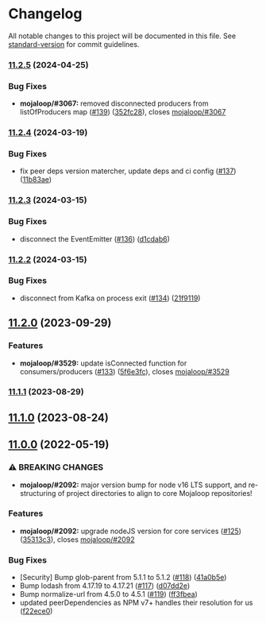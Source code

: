 # Changelog

All notable changes to this project will be documented in this file. See [standard-version](https://github.com/conventional-changelog/standard-version) for commit guidelines.

### [11.2.5](https://github.com/mojaloop/central-services-stream/compare/v11.2.4...v11.2.5) (2024-04-25)


### Bug Fixes

* **mojaloop/#3067:** removed disconnected producers from listOfProducers map ([#139](https://github.com/mojaloop/central-services-stream/issues/139)) ([352fc28](https://github.com/mojaloop/central-services-stream/commit/352fc28b3de7c62732510b10649f450802347889)), closes [mojaloop/#3067](https://github.com/mojaloop/project/issues/3067)

### [11.2.4](https://github.com/mojaloop/central-services-stream/compare/v11.2.3...v11.2.4) (2024-03-19)


### Bug Fixes

* fix peer deps version matercher, update deps and ci config ([#137](https://github.com/mojaloop/central-services-stream/issues/137)) ([11b83ae](https://github.com/mojaloop/central-services-stream/commit/11b83ae7f0d640dbc29a11ae731ca5632db14ce0))

### [11.2.3](https://github.com/mojaloop/central-services-stream/compare/v11.2.2...v11.2.3) (2024-03-15)


### Bug Fixes

* disconnect the EventEmitter ([#136](https://github.com/mojaloop/central-services-stream/issues/136)) ([d1cdab6](https://github.com/mojaloop/central-services-stream/commit/d1cdab6e3098bea3e00728fa4471c4e9e0537e9d))

### [11.2.2](https://github.com/mojaloop/central-services-stream/compare/v11.2.0...v11.2.2) (2024-03-15)


### Bug Fixes

* disconnect from Kafka on process exit ([#134](https://github.com/mojaloop/central-services-stream/issues/134)) ([21f9119](https://github.com/mojaloop/central-services-stream/commit/21f911902439e78d466f948411fc53d80dddfa83))

## [11.2.0](https://github.com/mojaloop/central-services-stream/compare/v11.1.1...v11.2.0) (2023-09-29)


### Features

* **mojaloop/#3529:** update isConnected function for consumers/producers ([#133](https://github.com/mojaloop/central-services-stream/issues/133)) ([5f6e3fc](https://github.com/mojaloop/central-services-stream/commit/5f6e3fc20da51f790a18d5122987fca2a8489752)), closes [mojaloop/#3529](https://github.com/mojaloop/project/issues/3529)

### [11.1.1](https://github.com/mojaloop/central-services-stream/compare/v11.1.0...v11.1.1) (2023-08-29)

## [11.1.0](https://github.com/mojaloop/central-services-stream/compare/v11.0.0...v11.1.0) (2023-08-24)

## [11.0.0](https://github.com/mojaloop/central-services-stream/compare/v10.7.0...v11.0.0) (2022-05-19)


### ⚠ BREAKING CHANGES

* **mojaloop/#2092:** major version bump for node v16 LTS support, and re-structuring of project directories to align to core Mojaloop repositories!

### Features

* **mojaloop/#2092:** upgrade nodeJS version for core services ([#125](https://github.com/mojaloop/central-services-stream/issues/125)) ([35313c3](https://github.com/mojaloop/central-services-stream/commit/35313c3ca7997c7dc8425d8f678aa74706494e13)), closes [mojaloop/#2092](https://github.com/mojaloop/project/issues/2092)


### Bug Fixes

* [Security] Bump glob-parent from 5.1.1 to 5.1.2 ([#118](https://github.com/mojaloop/central-services-stream/issues/118)) ([41a0b5e](https://github.com/mojaloop/central-services-stream/commit/41a0b5e935b888b358bc37d678526dc89ec1a503))
* Bump lodash from 4.17.19 to 4.17.21 ([#117](https://github.com/mojaloop/central-services-stream/issues/117)) ([d07dd2e](https://github.com/mojaloop/central-services-stream/commit/d07dd2e99c2b8f5f8ffa04c91ab8ad297e1504dc))
* Bump normalize-url from 4.5.0 to 4.5.1 ([#119](https://github.com/mojaloop/central-services-stream/issues/119)) ([ff3fbea](https://github.com/mojaloop/central-services-stream/commit/ff3fbea64707b74524350288293452cfddb87b2e))
* updated peerDependencies as NPM v7+ handles their resolution for us ([f22ece0](https://github.com/mojaloop/central-services-stream/commit/f22ece0d30d71e7f132ea3bdf6e561fc75ae73b7))
